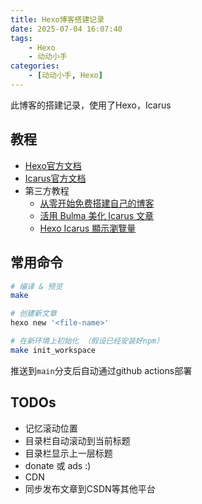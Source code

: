 ```yaml
---
title: Hexo博客搭建记录
date: 2025-07-04 16:07:40
tags:
    - Hexo
    - 动动小手
categories:
    - [动动小手, Hexo]
---
```


此博客的搭建记录，使用了Hexo，Icarus

<!-- more -->

## 教程

- [Hexo官方文档](https://hexo.io/zh-cn/)
- [Icarus官方文档](https://ppoffice.github.io/hexo-theme-icarus/tags/Icarus%E7%94%A8%E6%88%B7%E6%8C%87%E5%8D%97/)
- 第三方教程
    - [从零开始免费搭建自己的博客](https://yushuaige.github.io/categories/%E5%8D%9A%E5%AE%A2%E6%90%AD%E5%BB%BA/)
    - [活用 Bulma 美化 Icarus 文章](https://www.imaegoo.com/2020/icarus-with-bulma/)
    - [Hexo Icarus 顯示瀏覽量](https://www.howardsnotes.tw/hexo-view-count-how-to-record/)

## 常用命令

```bash
# 编译 & 预览
make

# 创建新文章
hexo new '<file-name>'

# 在新环境上初始化 （假设已经安装好npm）
make init_workspace
```

推送到`main`分支后自动通过github actions部署

## TODOs

- 记忆滚动位置
- 目录栏自动滚动到当前标题
- 目录栏显示上一层标题
- donate 或 ads :)
- CDN
- 同步发布文章到CSDN等其他平台

